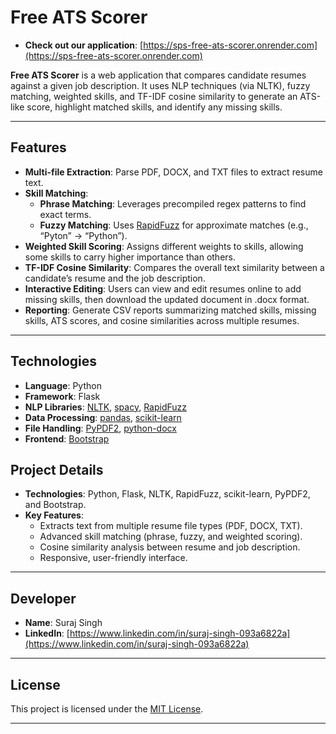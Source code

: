 # Free ATS Scorer

- **Check out our application**: [https://sps-free-ats-scorer.onrender.com](https://sps-free-ats-scorer.onrender.com)

**Free ATS Scorer** is a web application that compares candidate resumes against a given job description. It uses NLP techniques (via NLTK), fuzzy matching, weighted skills, and TF-IDF cosine similarity to generate an ATS-like score, highlight matched skills, and identify any missing skills.

---

## Features
- **Multi-file Extraction**: Parse PDF, DOCX, and TXT files to extract resume text.
- **Skill Matching**: 
  - **Phrase Matching**: Leverages precompiled regex patterns to find exact terms.
  - **Fuzzy Matching**: Uses [RapidFuzz](https://github.com/maxbachmann/RapidFuzz) for approximate matches (e.g., “Pyton” → “Python”).
- **Weighted Skill Scoring**: Assigns different weights to skills, allowing some skills to carry higher importance than others.
- **TF-IDF Cosine Similarity**: Compares the overall text similarity between a candidate’s resume and the job description.
- **Interactive Editing**: Users can view and edit resumes online to add missing skills, then download the updated document in .docx format.
- **Reporting**: Generate CSV reports summarizing matched skills, missing skills, ATS scores, and cosine similarities across multiple resumes.

---

## Technologies
- **Language**: Python
- **Framework**: Flask
- **NLP Libraries**: [NLTK](https://www.nltk.org/), [spacy](https://spacy.io/), [RapidFuzz](https://github.com/maxbachmann/RapidFuzz)
- **Data Processing**: [pandas](https://pandas.pydata.org/), [scikit-learn](https://scikit-learn.org/)
- **File Handling**: [PyPDF2](https://pypi.org/project/PyPDF2/), [python-docx](https://pypi.org/project/python-docx/)
- **Frontend**: [Bootstrap](https://getbootstrap.com/)

## Project Details
- **Technologies**: Python, Flask, NLTK, RapidFuzz, scikit-learn, PyPDF2, and Bootstrap.
- **Key Features**:
  - Extracts text from multiple resume file types (PDF, DOCX, TXT).
  - Advanced skill matching (phrase, fuzzy, and weighted scoring).
  - Cosine similarity analysis between resume and job description.
  - Responsive, user-friendly interface.

---

## Developer
- **Name**: Suraj Singh  
- **LinkedIn**: [https://www.linkedin.com/in/suraj-singh-093a6822a](https://www.linkedin.com/in/suraj-singh-093a6822a)

---

## License
This project is licensed under the [MIT License](./LICENSE).

---
